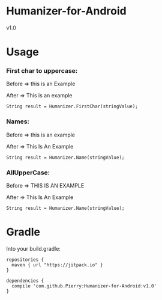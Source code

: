 Humanizer-for-Android
=====

v1.0

Usage
=====

### First char to uppercase:

Before => this is an Example

After  => This is an example

    String result = Humanizer.FirstChar(stringValue);
    
    
### Names:

Before => this is an example

After  => This Is An Example
  
    String result = Humanizer.Name(stringValue);
  
  
### AllUpperCase:

Before => THIS IS AN EXAMPLE

After  => This Is An Example
  
    String result = Humanizer.Name(stringValue);
    
Gradle
=====

Into your build.gradle:

    repositories {
      maven { url "https://jitpack.io" }
    }

    dependencies {
      compile 'com.github.Pierry:Humanizer-for-Android:v1.0'
    }
